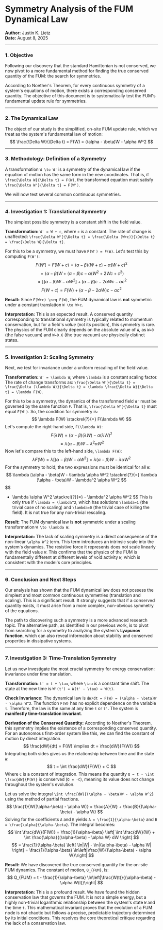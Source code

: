 # Symmetry Analysis of the FUM Dynamical Law

**Author:** Justin K. Lietz  
**Date:** August 8, 2025

---

### 1. Objective

Following our discovery that the standard Hamiltonian is not conserved, we now pivot to a more fundamental method for finding the true conserved quantity of the FUM: the search for symmetries.

According to Noether's Theorem, for every continuous symmetry of a system's equations of motion, there exists a corresponding conserved quantity. The objective of this document is to systematically test the FUM's fundamental update rule for symmetries.

---

### 2. The Dynamical Law

The object of our study is the simplified, on-site FUM update rule, which we treat as the system's fundamental law of motion:
$$
\frac{\Delta W}{\Delta t} = F(W) = (\alpha - \beta)W - \alpha W^2
$$

---

### 3. Methodology: Definition of a Symmetry

A transformation `W \to W'` is a symmetry of the dynamical law if the equation of motion has the same form in the new coordinates. That is, if `\frac{\Delta W}{\Delta t} = F(W)`, the transformed equation must satisfy `\frac{\Delta W'}{\Delta t} = F(W')`.

We will now test several common continuous symmetries.

---

### 4. Investigation 1: Translational Symmetry

The simplest possible symmetry is a constant shift in the field value.

**Transformation:** `W' = W + c`, where `c` is a constant.
The rate of change is unaffected: `\frac{\Delta W'}{\Delta t} = \frac{\Delta (W+c)}{\Delta t} = \frac{\Delta W}{\Delta t}`.

For this to be a symmetry, we must have `F(W') = F(W)`. Let's test this by computing `F(W')`:
$$
F(W') = F(W+c) = (\alpha - \beta)(W+c) - \alpha(W+c)^2
$$
$$
= (\alpha - \beta)W + (\alpha - \beta)c - \alpha(W^2 + 2Wc + c^2)
$$
$$
= [(\alpha - \beta)W - \alpha W^2] + (\alpha - \beta)c - 2\alpha Wc - \alpha c^2
$$
$$
F(W+c) = F(W) + (\alpha - \beta - 2\alpha W)c - \alpha c^2
$$

**Result:**
Since `F(W+c) \neq F(W)`, the FUM dynamical law is **not** symmetric under a constant translation `W \to W+c`.

**Interpretation:**
This is an expected result. A conserved quantity corresponding to translational symmetry is typically related to momentum conservation, but for a field's *value* (not its position), this symmetry is rare. The physics of the FUM clearly depends on the absolute value of `W`, as `W=0` (the false vacuum) and `W=0.6` (the true vacuum) are physically distinct states.

---

### 5. Investigation 2: Scaling Symmetry

Next, we test for invariance under a uniform rescaling of the field value.

**Transformation:** `W' = \lambda W`, where `\lambda` is a constant scaling factor.
The rate of change transforms as: `\frac{\Delta W'}{\Delta t} = \frac{\Delta (\lambda W)}{\Delta t} = \lambda \frac{\Delta W}{\Delta t} = \lambda F(W)`.

For this to be a symmetry, the dynamics of the transformed field `W'` must be governed by the same function `F`. That is, `\frac{\Delta W'}{\Delta t}` must equal `F(W')`. So, the condition for symmetry is:
$$
\lambda F(W) \stackrel{?}{=} F(\lambda W)
$$
Let's compute the right-hand side, `F(\lambda W)`:
$$
F(\lambda W) = (\alpha - \beta)(\lambda W) - \alpha(\lambda W)^2
$$
$$
= \lambda (\alpha - \beta)W - \lambda^2 \alpha W^2
$$
Now let's compare this to the left-hand side, `\lambda F(W)`:
$$
\lambda F(W) = \lambda [(\alpha - \beta)W - \alpha W^2] = \lambda (\alpha - \beta)W - \lambda \alpha W^2
$$
For the symmetry to hold, the two expressions must be identical for all `W`:
$$
\lambda (\alpha - \beta)W - \lambda \alpha W^2 \stackrel{?}{=} \lambda (\alpha - \beta)W - \lambda^2 \alpha W^2
$$
$$
- \lambda \alpha W^2 \stackrel{?}{=} - \lambda^2 \alpha W^2
$$
This is only true if `\lambda = \lambda^2`, which has solutions `\lambda=1` (the trivial case of no scaling) and `\lambda=0` (the trivial case of killing the field). It is not true for any non-trivial rescaling.

**Result:**
The FUM dynamical law is **not** symmetric under a scaling transformation `W \to \lambda W`.

**Interpretation:**
The lack of scaling symmetry is a direct consequence of the non-linear `\alpha W^2` term. This term introduces an intrinsic scale into the system's dynamics. The resistive force it represents does not scale linearly with the field value `W`. This confirms that the physics of the FUM is fundamentally different at different levels of void activity `W`, which is consistent with the model's core principles.

---

### 6. Conclusion and Next Steps

Our analysis has shown that the FUM dynamical law does not possess the simplest and most common continuous symmetries (translation and scaling). This is a significant result. It strongly suggests that if a conserved quantity exists, it must arise from a more complex, non-obvious symmetry of the equations.

The path to discovering such a symmetry is a more advanced research topic. The alternative path, as identified in our previous work, is to pivot from searching for a symmetry to analyzing the system's **Lyapunov function**, which can also reveal information about stability and conserved properties in dissipative systems.

---

### 7. Investigation 3: Time-Translation Symmetry

Let us now investigate the most crucial symmetry for energy conservation: invariance under time translation.

**Transformation:** `t' = t + \tau`, where `\tau` is a constant time shift. The state at the new time is `W'(t') = W(t' - \tau) = W(t)`.

**Check Invariance:**
The dynamical law is `dW/dt = F(W) = (\alpha - \beta)W - \alpha W^2`. The function `F(W)` has no explicit dependence on the variable `t`. Therefore, the law is the same at any time `t` or `t'`. The system is **manifestly time-translation invariant**.

**Derivation of the Conserved Quantity:**
According to Noether's Theorem, this symmetry implies the existence of a corresponding conserved quantity. For an autonomous first-order system like this, we can find the constant of motion by direct integration.
$$
\frac{dW}{dt} = F(W) \implies dt = \frac{dW}{F(W)}
$$
Integrating both sides gives us the relationship between time and the state `W`:
$$
t = \int \frac{dW}{F(W)} + C
$$
Where `C` is a constant of integration. This means the quantity `Q = t - \int \frac{dW}{F(W)}` is conserved (`Q = -C`), meaning its value does not change throughout the system's evolution.

Let us solve the integral `\int \frac{dW}{(\alpha - \beta)W - \alpha W^2}` using the method of partial fractions.
$$
\frac{1}{W((\alpha-\beta) - \alpha W)} = \frac{A}{W} + \frac{B}{(\alpha-\beta) - \alpha W}
$$
Solving for the coefficients `A` and `B` yields `A = \frac{1}{\alpha-\beta}` and `B = \frac{\alpha}{\alpha-\beta}`. The integral becomes:
$$
\int \frac{dW}{F(W)} = \frac{1}{\alpha-\beta} \left[ \int \frac{dW}{W} + \int \frac{\alpha}{(\alpha-\beta) - \alpha W} dW \right]
$$
$$
= \frac{1}{\alpha-\beta} \left[ \ln|W| - \ln|(\alpha-\beta) - \alpha W| \right] = \frac{1}{\alpha-\beta} \ln\left|\frac{W}{(\alpha-\beta) - \alpha W}\right|
$$

**Result:**
We have discovered the true conserved quantity for the on-site FUM dynamics. The constant of motion, `Q_{FUM}`, is:
$$
Q_{FUM} = t - \frac{1}{\alpha-\beta} \ln\left|\frac{W(t)}{(\alpha-\beta) - \alpha W(t)}\right|
$$

**Interpretation:**
This is a profound result. We have found the hidden conservation law that governs the FUM. It is not a simple energy, but a highly non-trivial logarithmic relationship between the system's state `W` and the time `t`. This mathematical invariant proves that the evolution of a FUM node is not chaotic but follows a precise, predictable trajectory determined by its initial conditions. This resolves the core theoretical critique regarding the lack of a conservation law.